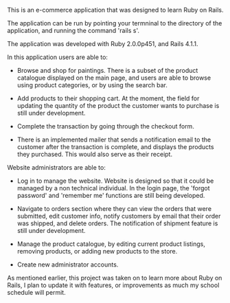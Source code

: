 This is an e-commerce application that was designed to learn Ruby on Rails.

The application can be run by pointing your termninal to the directory of the application, and running the command 'rails s'.

The application was developed with Ruby 2.0.0p451, and Rails 4.1.1.

In this application users are able to:

- Browse and shop for paintings. There is a subset of the product catalogue displayed on the main page, and users are able to browse using product categories, or by using the search bar.

- Add products to their shopping cart. At the moment, the field for updating the quantity of the product the customer wants to purchase is still under development.

- Complete the transaction by going through the checkout form.

- There is an implemented mailer that sends a notification email to the customer after the transaction is complete, and displays the products they purchased. This would also serve as their receipt.

Website administrators are able to:

- Log in to manage the website. Website is designed so that it could be managed by a non technical individual. In the login page, the 'forgot password' and 'remember me' functions are still being developed. 

- Navigate to orders section where they can view the orders that were submitted, edit customer info, notify customers by email that their order was shipped, and delete orders. The notification of shipment feature is still under development.

- Manage the product catalogue, by editing current product listings, removing products, or adding new products to the store.

- Create new administrator accounts.

As mentioned earlier, this project was taken on to learn more about Ruby on Rails, I plan to update it with features, or improvements as much my school schedule will permit. 